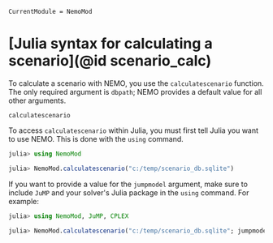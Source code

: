 ```@meta
CurrentModule = NemoMod
```
# [Julia syntax for calculating a scenario](@id scenario_calc)

To calculate a scenario with NEMO, you use the `calculatescenario` function. The only required argument is `dbpath`; NEMO provides a default value for all other arguments.

```@docs
calculatescenario
```

To access `calculatescenario` within Julia, you must first tell Julia you want to use NEMO. This is done with the `using` command.

```julia
julia> using NemoMod

julia> NemoMod.calculatescenario("c:/temp/scenario_db.sqlite")
```

If you want to provide a value for the `jumpmodel` argument, make sure to include `JuMP` and your solver's Julia package in the `using` command. For example:

```julia
julia> using NemoMod, JuMP, CPLEX

julia> NemoMod.calculatescenario("c:/temp/scenario_db.sqlite"; jumpmodel = Model(CPLES.Optimizer), restrictvars = true)
```
